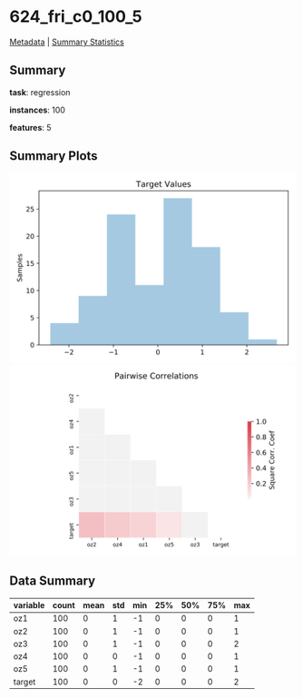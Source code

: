 # 624_fri_c0_100_5

[Metadata](metadata.yaml) | [Summary Statistics](summary_stats.csv)

## Summary

**task**: regression

**instances**: 100

**features**: 5

## Summary Plots

![Labels](label.svg)
![Corr](corr.svg)

## Data Summary

|	variable	|	count	|	mean	|	std	|	min	|	25%	|	50%	|	75%	|	max|
| --- | --- | --- | --- | --- | --- | --- | --- | --- |
|	oz1	|	100	|	0	|	1	|	-1	|	0	|	0	|	0	|	1
|	oz2	|	100	|	0	|	1	|	-1	|	0	|	0	|	0	|	1
|	oz3	|	100	|	0	|	1	|	-1	|	0	|	0	|	0	|	2
|	oz4	|	100	|	0	|	0	|	-1	|	0	|	0	|	0	|	1
|	oz5	|	100	|	0	|	1	|	-1	|	0	|	0	|	0	|	1
|	target	|	100	|	0	|	0	|	-2	|	0	|	0	|	0	|	2
